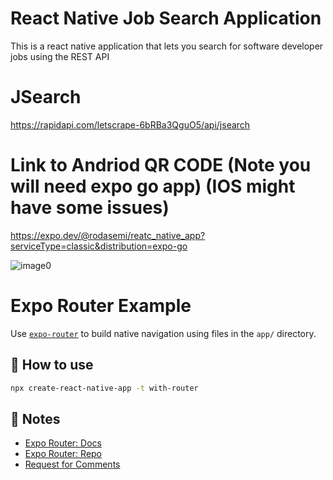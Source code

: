 # React Native Job Search Application

This is a react native application that lets you search for software developer jobs using the REST API 

# JSearch 
https://rapidapi.com/letscrape-6bRBa3QguO5/api/jsearch

# Link to Andriod QR CODE (Note you will need expo go app) (IOS might have some issues)

https://expo.dev/@rodasemi/reatc_native_app?serviceType=classic&distribution=expo-go


![image0](https://github.com/rodasemi5/job_search_app/assets/102709175/9feea03b-f149-4b85-9a5a-e243cc77b5c2)





# Expo Router Example

Use [`expo-router`](https://expo.github.io/router) to build native navigation using files in the `app/` directory.

## 🚀 How to use

```sh
npx create-react-native-app -t with-router
```

## 📝 Notes

- [Expo Router: Docs](https://expo.github.io/router)
- [Expo Router: Repo](https://github.com/expo/router)
- [Request for Comments](https://github.com/expo/router/discussions/1)
